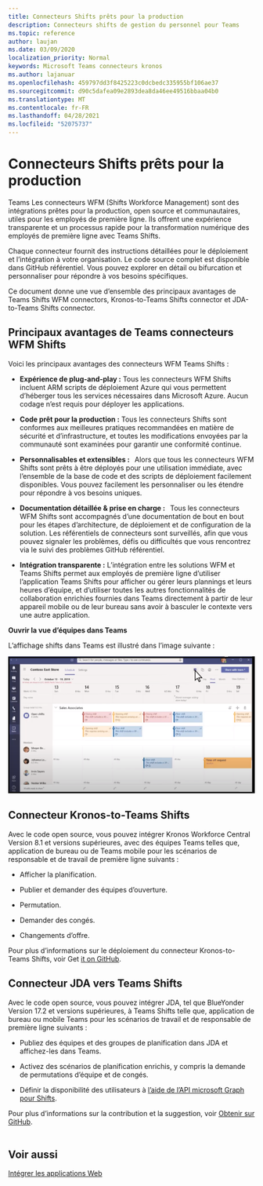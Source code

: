```yaml
---
title: Connecteurs Shifts prêts pour la production
description: Connecteurs shifts de gestion du personnel pour Teams
ms.topic: reference
author: laujan
ms.date: 03/09/2020
localization_priority: Normal
keywords: Microsoft Teams connecteurs kronos
ms.author: lajanuar
ms.openlocfilehash: 459797dd3f8425223c0dcbedc335955bf106ae37
ms.sourcegitcommit: d90c5dafea09e2893dea8da46ee49516bbaa04b0
ms.translationtype: MT
ms.contentlocale: fr-FR
ms.lasthandoff: 04/28/2021
ms.locfileid: "52075737"
---
```

# <a name="production-ready-shifts-connectors"></a>Connecteurs Shifts prêts pour la production  

Teams Les connecteurs WFM (Shifts Workforce Management) sont des intégrations prêtes pour la production, open source et communautaires, utiles pour les employés de première ligne. Ils offrent une expérience transparente et un processus rapide pour la transformation numérique des employés de première ligne avec Teams Shifts. 

Chaque connecteur fournit des instructions détaillées pour le déploiement et l’intégration à votre organisation. Le code source complet est disponible dans GitHub référentiel. Vous pouvez explorer en détail ou bifurcation et personnaliser pour répondre à vos besoins spécifiques.   

Ce document donne une vue d’ensemble des principaux avantages de Teams Shifts WFM connectors, Kronos-to-Teams Shifts connector et JDA-to-Teams Shifts connector.

## <a name="key-benefits-of-teams-shifts-wfm-connectors"></a>Principaux avantages de Teams connecteurs WFM Shifts

Voici les principaux avantages des connecteurs WFM Teams Shifts :

* **Expérience de plug-and-play :** Tous les connecteurs WFM Shifts incluent ARM scripts de déploiement Azure qui vous permettent d’héberger tous les services nécessaires dans Microsoft Azure. Aucun codage n’est requis pour déployer les applications.

* **Code prêt pour la production :** Tous les connecteurs Shifts sont conformes aux meilleures pratiques recommandées en matière de sécurité et d’infrastructure, et toutes les modifications envoyées par la communauté sont examinées pour garantir une conformité continue.

* **Personnalisables et extensibles :**   Alors que tous les connecteurs WFM Shifts sont prêts à être déployés pour une utilisation immédiate, avec l’ensemble de la base de code et des scripts de déploiement facilement disponibles. Vous pouvez facilement les personnaliser ou les étendre pour répondre à vos besoins uniques.

* **Documentation détaillée & prise en charge :**   Tous les connecteurs WFM Shifts sont accompagnés d’une documentation de bout en bout pour les étapes d’architecture, de déploiement et de configuration de la solution. Les référentiels de connecteurs sont surveillés, afin que vous pouvez signaler les problèmes, défis ou difficultés que vous rencontrez via le suivi des problèmes GitHub référentiel.

* **Intégration transparente :** L’intégration entre les solutions WFM et Teams Shifts permet aux employés de première ligne d’utiliser l’application Teams Shifts pour afficher ou gérer leurs plannings et leurs heures d’équipe, et d’utiliser toutes les autres fonctionnalités de collaboration enrichies fournies dans Teams directement à partir de leur appareil mobile ou de leur bureau sans avoir à basculer le contexte vers une autre application.  

**Ouvrir la vue d’équipes dans Teams** 

L’affichage shifts dans Teams est illustré dans l’image suivante : 

![Ouvrez les équipes dans Teams](../assets/images/teams-open-shifts-view.png)

## <a name="kronos-to-teams-shifts-connector"></a>Connecteur Kronos-to-Teams Shifts

Avec le code open source, vous pouvez intégrer Kronos Workforce Central Version 8.1 et versions supérieures, avec des équipes Teams telles que, application de bureau ou de Teams mobile pour les scénarios de responsable et de travail de première ligne suivants :

* Afficher la planification.

* Publier et demander des équipes d’ouverture.

* Permutation.

* Demander des congés.

* Changements d’offre.

Pour plus d’informations sur le déploiement du connecteur Kronos-to-Teams Shifts, voir Get [it on GitHub](https://aka.ms/KronosShiftsConnector).

## <a name="jda-to-teams-shifts-connector"></a>Connecteur JDA vers Teams Shifts

Avec le code open source, vous pouvez intégrer JDA, tel que BlueYonder Version 17.2 et versions supérieures, à Teams Shifts telle que, application de bureau ou mobile Teams pour les scénarios de travail et de responsable de première ligne suivants :

* Publiez des équipes et des groupes de planification dans JDA et affichez-les dans Teams.

* Activez des scénarios de planification enrichis, y compris la demande de permutations d’équipe et de congés.

* Définir la disponibilité des utilisateurs à [l’aide de l’API microsoft Graph pour Shifts](/graph/api/resources/shift?view=graph-rest-beta&preserve-view=true).

Pour plus d’informations sur la contribution et la suggestion, voir [Obtenir sur GitHub](https://aka.ms/JDAShiftsConnector).</br></br>

## <a name="see-also"></a>Voir aussi

[Intégrer les applications Web](~/samples/integrate-web-apps-overview.md)
